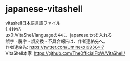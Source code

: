 # japanese-vitashell
vitashell日本語言語ファイル<br>
1.41対応<br>
ux0:/VitaShell/languageの中に、japanese.txtを入れる<br>
誤字・脱字・誤変換・不具合報告は、作者連絡先へ。<br>
作者連絡先: https://twitter.com/Umineko19930417<br>
VitaShell本家: https://github.com/TheOfficialFloW/VitaShell/<br>